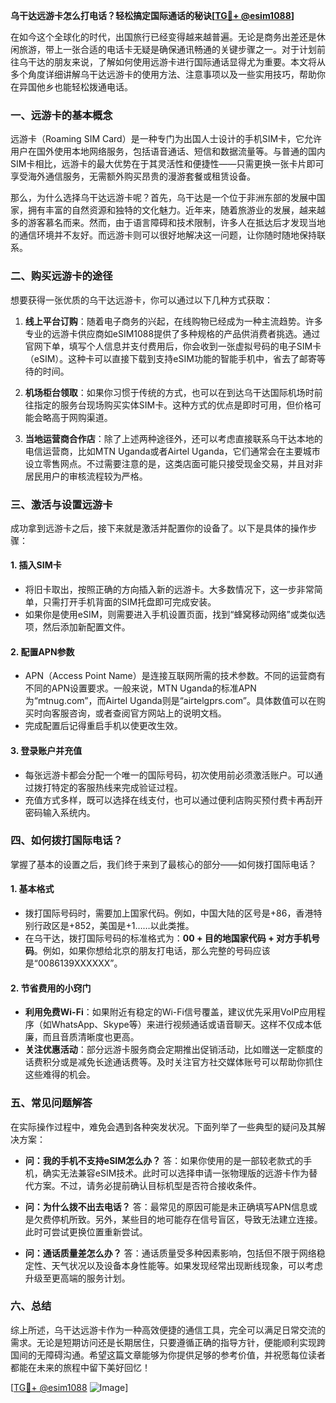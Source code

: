 **乌干达远游卡怎么打电话？轻松搞定国际通话的秘诀[[TG💪+ @esim1088](https://t.me/s/esim1088)]**

在如今这个全球化的时代，出国旅行已经变得越来越普遍。无论是商务出差还是休闲旅游，带上一张合适的电话卡无疑是确保通讯畅通的关键步骤之一。对于计划前往乌干达的朋友来说，了解如何使用远游卡进行国际通话显得尤为重要。本文将从多个角度详细讲解乌干达远游卡的使用方法、注意事项以及一些实用技巧，帮助你在异国他乡也能轻松拨通电话。

### 一、远游卡的基本概念

远游卡（Roaming SIM Card）是一种专门为出国人士设计的手机SIM卡，它允许用户在国外使用本地网络服务，包括语音通话、短信和数据流量等。与普通的国内SIM卡相比，远游卡的最大优势在于其灵活性和便捷性——只需更换一张卡片即可享受海外通信服务，无需额外购买昂贵的漫游套餐或租赁设备。

那么，为什么选择乌干达远游卡呢？首先，乌干达是一个位于非洲东部的发展中国家，拥有丰富的自然资源和独特的文化魅力。近年来，随着旅游业的发展，越来越多的游客慕名而来。然而，由于语言障碍和技术限制，许多人在抵达后才发现当地的通信环境并不友好。而远游卡则可以很好地解决这一问题，让你随时随地保持联系。

### 二、购买远游卡的途径

想要获得一张优质的乌干达远游卡，你可以通过以下几种方式获取：

1. **线上平台订购**：随着电子商务的兴起，在线购物已经成为一种主流趋势。许多专业的远游卡供应商如eSIM1088提供了多种规格的产品供消费者挑选。通过官网下单，填写个人信息并支付费用后，你会收到一张虚拟号码的电子SIM卡（eSIM）。这种卡可以直接下载到支持eSIM功能的智能手机中，省去了邮寄等待的时间。
   
2. **机场柜台领取**：如果你习惯于传统的方式，也可以在到达乌干达国际机场时前往指定的服务台现场购买实体SIM卡。这种方式的优点是即时可用，但价格可能会略高于网购渠道。

3. **当地运营商合作店**：除了上述两种途径外，还可以考虑直接联系乌干达本地的电信运营商，比如MTN Uganda或者Airtel Uganda，它们通常会在主要城市设立零售网点。不过需要注意的是，这类店面可能只接受现金交易，并且对非居民用户的审核流程较为严格。

### 三、激活与设置远游卡

成功拿到远游卡之后，接下来就是激活并配置你的设备了。以下是具体的操作步骤：

#### 1. 插入SIM卡
   - 将旧卡取出，按照正确的方向插入新的远游卡。大多数情况下，这一步非常简单，只需打开手机背面的SIM托盘即可完成安装。
   - 如果你是使用eSIM，则需要进入手机设置页面，找到“蜂窝移动网络”或类似选项，然后添加新配置文件。

#### 2. 配置APN参数
   - APN（Access Point Name）是连接互联网所需的技术参数。不同的运营商有不同的APN设置要求。一般来说，MTN Uganda的标准APN为“mtnug.com”，而Airtel Uganda则是“airtelgprs.com”。具体数值可以在购买时向客服咨询，或者查阅官方网站上的说明文档。
   - 完成配置后记得重启手机以使更改生效。

#### 3. 登录账户并充值
   - 每张远游卡都会分配一个唯一的国际号码，初次使用前必须激活账户。可以通过拨打特定的客服热线来完成验证过程。
   - 充值方式多样，既可以选择在线支付，也可以通过便利店购买预付费卡再刮开密码输入系统内。

### 四、如何拨打国际电话？

掌握了基本的设置之后，我们终于来到了最核心的部分——如何拨打国际电话？

#### 1. 基本格式
   - 拨打国际号码时，需要加上国家代码。例如，中国大陆的区号是+86，香港特别行政区是+852，美国是+1……以此类推。
   - 在乌干达，拨打国际号码的标准格式为：**00 + 目的地国家代码 + 对方手机号码**。例如，如果你想给北京的朋友打电话，那么完整的号码应该是“0086139XXXXXX”。

#### 2. 节省费用的小窍门
   - **利用免费Wi-Fi**：如果附近有稳定的Wi-Fi信号覆盖，建议优先采用VoIP应用程序（如WhatsApp、Skype等）来进行视频通话或语音聊天。这样不仅成本低廉，而且音质清晰度也更高。
   - **关注优惠活动**：部分远游卡服务商会定期推出促销活动，比如赠送一定额度的话费积分或是减免长途通话费等。及时关注官方社交媒体账号可以帮助你抓住这些难得的机会。

### 五、常见问题解答

在实际操作过程中，难免会遇到各种突发状况。下面列举了一些典型的疑问及其解决方案：

- **问：我的手机不支持eSIM怎么办？**
  答：如果你使用的是一部较老款式的手机，确实无法兼容eSIM技术。此时可以选择申请一张物理版的远游卡作为替代方案。不过，请务必提前确认目标机型是否符合接收条件。

- **问：为什么拨不出去电话？**
  答：最常见的原因可能是未正确填写APN信息或是欠费停机所致。另外，某些目的地可能存在信号盲区，导致无法建立连接。此时可尝试更换位置重新尝试。

- **问：通话质量差怎么办？**
  答：通话质量受多种因素影响，包括但不限于网络稳定性、天气状况以及设备本身性能等。如果发现经常出现断线现象，可以考虑升级至更高端的服务计划。

### 六、总结

综上所述，乌干达远游卡作为一种高效便捷的通信工具，完全可以满足日常交流的需求。无论是短期访问还是长期居住，只要遵循正确的指导方针，便能顺利实现跨国间的无障碍沟通。希望这篇文章能够为你提供足够的参考价值，并祝愿每位读者都能在未来的旅程中留下美好回忆！

[[TG💪+ @esim1088](https://t.me/s/esim1088) ![Image](https://i.postimg.cc/4NQfJmqS/Snipaste-2025-05-13-00-14-12.png)]